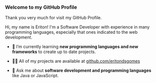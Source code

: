 ### Welcome to my GitHub Profile

Thank you very much for visit my GitHub Profile. 

Hi, my name is Eriton!
I'm a Software Developer with experience in many programming languages, especially that ones indicated to the web development.

- 🌱 I’m currently learning **new programming languages and new frameworks** to create up to date projects.

- 👨‍💻 All of my projects are available at [github.com/eritondsgomes](https://github.com/eritondsgomes)

- 💬 Ask me about **software development and programming languages** like Java or JavaScript.


<!---
eritondsgomes/eritondsgomes is a ✨ special ✨ repository because its `README.md` (this file) appears on your GitHub profile.
You can click the Preview link to take a look at your changes.
--->
